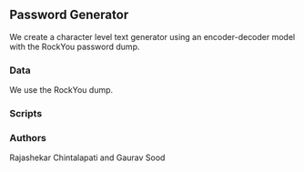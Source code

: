 ## Password Generator

We create a character level text generator using an encoder-decoder model with the RockYou password dump.

### Data

We use the RockYou dump. 

### Scripts


### Authors

Rajashekar Chintalapati and Gaurav Sood 